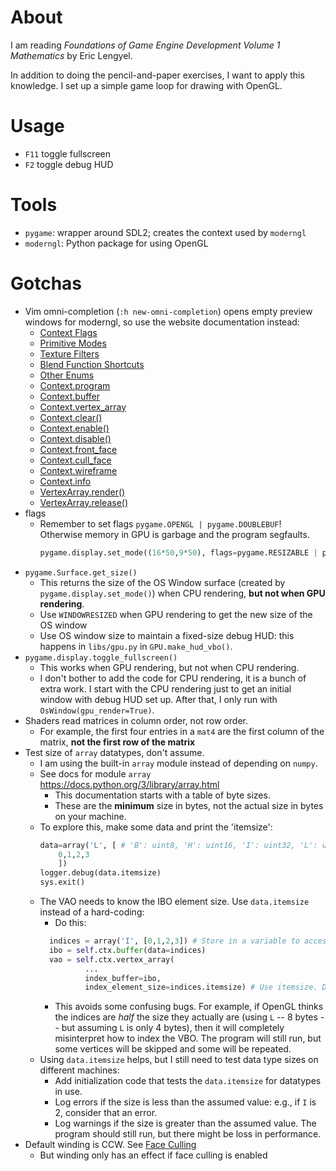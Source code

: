 # About

I am reading *Foundations of Game Engine Development Volume 1 Mathematics* by Eric Lengyel.

In addition to doing the pencil-and-paper exercises, I want to apply this
knowledge. I set up a simple game loop for drawing with OpenGL.

# Usage

* `F11` toggle fullscreen
* `F2` toggle debug HUD

# Tools

* `pygame`: wrapper around SDL2; creates the context used by `moderngl`
* `moderngl`: Python package for using OpenGL

# Gotchas

* Vim omni-completion (`:h new-omni-completion`) opens empty preview windows
  for moderngl, so use the website documentation instead:
  * [Context Flags](https://moderngl.readthedocs.io/en/latest/reference/context.html#context-flags)
  * [Primitive Modes](https://moderngl.readthedocs.io/en/latest/reference/context.html#primitive-modes)
  * [Texture Filters](https://moderngl.readthedocs.io/en/latest/reference/context.html#texture-filters)
  * [Blend Function Shortcuts](https://moderngl.readthedocs.io/en/latest/reference/context.html#blend-function-shortcuts)
  * [Other Enums](https://moderngl.readthedocs.io/en/latest/reference/context.html#other-enums)
  * [Context.program](https://moderngl.readthedocs.io/en/latest/reference/context.html#Context.program)
  * [Context.buffer](https://moderngl.readthedocs.io/en/latest/reference/context.html#Context.buffer)
  * [Context.vertex_array](https://moderngl.readthedocs.io/en/latest/reference/context.html#Context.vertex_array)
  * [Context.clear()](https://moderngl.readthedocs.io/en/latest/reference/context.html#Context.clear)
  * [Context.enable()](https://moderngl.readthedocs.io/en/latest/reference/context.html#Context.enable)
  * [Context.disable()](https://moderngl.readthedocs.io/en/latest/reference/context.html#Context.disable)
  * [Context.front_face](https://moderngl.readthedocs.io/en/latest/reference/context.html#Context.front_face)
  * [Context.cull_face](https://moderngl.readthedocs.io/en/latest/reference/context.html#Context.cull_face)
  * [Context.wireframe](https://moderngl.readthedocs.io/en/latest/reference/context.html#Context.cull_face)
  * [Context.info](https://moderngl.readthedocs.io/en/latest/reference/context.html#Context.info)
  * [VertexArray.render()](https://moderngl.readthedocs.io/en/latest/reference/vertex_array.html#VertexArray.render)
  * [VertexArray.release()](https://moderngl.readthedocs.io/en/latest/reference/vertex_array.html#VertexArray.release)
* flags
  * Remember to set flags `pygame.OPENGL | pygame.DOUBLEBUF`! Otherwise memory
    in GPU is garbage and the program segfaults.
    ```python
    pygame.display.set_mode((16*50,9*50), flags=pygame.RESIZABLE | pygame.OPENGL | pygame.DOUBLEBUF)
    ```
* `pygame.Surface.get_size()`
  * This returns the size of the OS Window surface (created by
    `pygame.display.set_mode()`) when CPU rendering, **but not when GPU
    rendering**.
  * Use `WINDOWRESIZED` when GPU rendering to get the new size of the OS window
  * Use OS window size to maintain a fixed-size debug HUD: this happens in
    `libs/gpu.py` in `GPU.make_hud_vbo()`.
* `pygame.display.toggle_fullscreen()`
  * This works when GPU rendering, but not when CPU rendering.
  * I don't bother to add the code for CPU rendering, it is a bunch of extra
    work. I start with the CPU rendering just to get an initial window with
    debug HUD set up. After that, I only run with `OsWindow(gpu_render=True)`.
* Shaders read matrices in column order, not row order.
  * For example, the first four entries in a `mat4` are the first column of the
    matrix, **not the first row of the matrix**
* Test size of `array` datatypes, don't assume.
  * I am using the built-in `array` module instead of depending on `numpy`.
  * See docs for module `array` https://docs.python.org/3/library/array.html
    * This documentation starts with a table of byte sizes.
    * These are the **minimum** size in bytes, not the actual size in bytes on your machine.
  * To explore this, make some data and print the 'itemsize':
    ```python
    data=array('L', [ # 'B': uint8, 'H': uint16, 'I': uint32, 'L': uint64
        0,1,2,3
        ])
    logger.debug(data.itemsize)
    sys.exit()
    ```
  * The VAO needs to know the IBO element size. Use `data.itemsize` instead of a hard-coding:
    * Do this:
    ```python
      indices = array('I', [0,1,2,3]) # Store in a variable to access itemsize later
      ibo = self.ctx.buffer(data=indices)
      vao = self.ctx.vertex_array(
              ...
              index_buffer=ibo,
              index_element_size=indices.itemsize) # Use itemsize. Do not hard-code element size.
    ```
    * This avoids some confusing bugs. For example, if OpenGL thinks the
      indices are *half* the size they actually are (using `L` -- 8 bytes --
      but assuming `L` is only 4 bytes), then it will completely misinterpret
      how to index the VBO. The program will still run, but some vertices will
      be skipped and some will be repeated.
  * Using `data.itemsize` helps, but I still need to test data type sizes on different machines:
    * Add initialization code that tests the `data.itemsize` for datatypes in use.
    * Log errors if the size is less than the assumed value: e.g., if `I` is 2, consider that an error.
    * Log warnings if the size is greater than the assumed value. The program
      should still run, but there might be loss in performance.
* Default winding is CCW. See [Face Culling](https://www.khronos.org/opengl/wiki/Face_Culling)
  * But winding only has an effect if face culling is enabled
